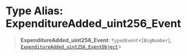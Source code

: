 # Type Alias: ExpenditureAdded\_uint256\_Event

> **ExpenditureAdded\_uint256\_Event**: `TypedEvent`\<\[`BigNumber`\], [`ExpenditureAdded_uint256_EventObject`](../interfaces/ExpenditureAdded_uint256_EventObject.md)\>

